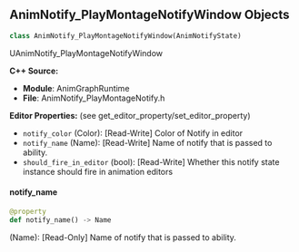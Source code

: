 ## AnimNotify_PlayMontageNotifyWindow Objects

```python
class AnimNotify_PlayMontageNotifyWindow(AnimNotifyState)
```

UAnimNotify_PlayMontageNotifyWindow

**C++ Source:**

- **Module**: AnimGraphRuntime
- **File**: AnimNotify_PlayMontageNotify.h

**Editor Properties:** (see get_editor_property/set_editor_property)

- ``notify_color`` (Color):  [Read-Write] Color of Notify in editor
- ``notify_name`` (Name):  [Read-Write] Name of notify that is passed to ability.
- ``should_fire_in_editor`` (bool):  [Read-Write] Whether this notify state instance should fire in animation editors

<a id="unreal.AnimNotify_PlayMontageNotifyWindow.notify_name"></a>

#### notify_name

```python
@property
def notify_name() -> Name
```

(Name):  [Read-Only] Name of notify that is passed to ability.

<a id="unreal.AnimSequencerInstance"></a>